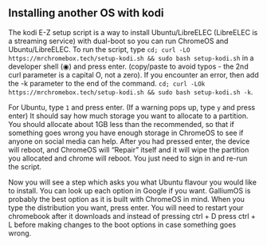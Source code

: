 ## Installing another OS with kodi
The kodi E-Z setup script is a way to install Ubuntu/LibreELEC (LibreELEC is a streaming service) with dual-boot so you can run ChromeOS and Ubuntu/LibreELEC. To run the script, type `cd; curl -LO https://mrchromebox.tech/setup-kodi.sh && sudo bash setup-kodi.sh` in a developer shell (◉) and press enter. (copy/paste to avoid typos - the 2nd curl parameter is a capital O, not a zero). If you encounter an error, then add the -k parameter to the end of the command. `cd; curl -LOk https://mrchromebox.tech/setup-kodi.sh && sudo bash setup-kodi.sh -k`. 

For Ubuntu, type `1` and press enter. (If a warning pops up, type `y` and press enter) It should say how much storage you want to allocate to a partition. You should allocate about 1GB less than the recommended, so that if something goes wrong you have enough storage in ChromeOS to see if anyone on social media can help. After you had pressed enter, the device will reboot, and ChromeOS will “Repair” itself and it will wipe the partition you allocated and chrome will reboot. You just need to sign in and re-run the script.

Now you will see a step which asks you what Ubuntu flavour you would like to install. You can look up each option in Google if you want. GalliumOS is probably the best option as it is built with ChromeOS in mind. When you type the distribution you want, press enter. You will need to restart your chromebook after it downloads and instead of pressing ctrl + D press ctrl + L before making changes to the boot options in case something goes wrong.
